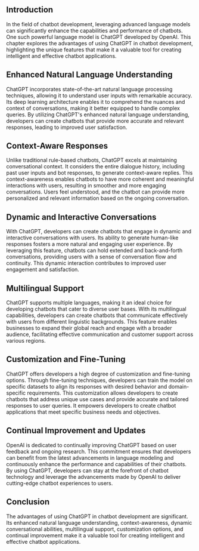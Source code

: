 

## Introduction

In the field of chatbot development, leveraging advanced language models can significantly enhance the capabilities and performance of chatbots. One such powerful language model is ChatGPT developed by OpenAI. This chapter explores the advantages of using ChatGPT in chatbot development, highlighting the unique features that make it a valuable tool for creating intelligent and effective chatbot applications.

## Enhanced Natural Language Understanding

ChatGPT incorporates state-of-the-art natural language processing techniques, allowing it to understand user inputs with remarkable accuracy. Its deep learning architecture enables it to comprehend the nuances and context of conversations, making it better equipped to handle complex queries. By utilizing ChatGPT's enhanced natural language understanding, developers can create chatbots that provide more accurate and relevant responses, leading to improved user satisfaction.

## Context-Aware Responses

Unlike traditional rule-based chatbots, ChatGPT excels at maintaining conversational context. It considers the entire dialogue history, including past user inputs and bot responses, to generate context-aware replies. This context-awareness enables chatbots to have more coherent and meaningful interactions with users, resulting in smoother and more engaging conversations. Users feel understood, and the chatbot can provide more personalized and relevant information based on the ongoing conversation.

## Dynamic and Interactive Conversations

With ChatGPT, developers can create chatbots that engage in dynamic and interactive conversations with users. Its ability to generate human-like responses fosters a more natural and engaging user experience. By leveraging this feature, chatbots can hold extended and back-and-forth conversations, providing users with a sense of conversation flow and continuity. This dynamic interaction contributes to improved user engagement and satisfaction.

## Multilingual Support

ChatGPT supports multiple languages, making it an ideal choice for developing chatbots that cater to diverse user bases. With its multilingual capabilities, developers can create chatbots that communicate effectively with users from different linguistic backgrounds. This feature enables businesses to expand their global reach and engage with a broader audience, facilitating effective communication and customer support across various regions.

## Customization and Fine-Tuning

ChatGPT offers developers a high degree of customization and fine-tuning options. Through fine-tuning techniques, developers can train the model on specific datasets to align its responses with desired behavior and domain-specific requirements. This customization allows developers to create chatbots that address unique use cases and provide accurate and tailored responses to user queries. It empowers developers to create chatbot applications that meet specific business needs and objectives.

## Continual Improvement and Updates

OpenAI is dedicated to continually improving ChatGPT based on user feedback and ongoing research. This commitment ensures that developers can benefit from the latest advancements in language modeling and continuously enhance the performance and capabilities of their chatbots. By using ChatGPT, developers can stay at the forefront of chatbot technology and leverage the advancements made by OpenAI to deliver cutting-edge chatbot experiences to users.

## Conclusion

The advantages of using ChatGPT in chatbot development are significant. Its enhanced natural language understanding, context-awareness, dynamic conversational abilities, multilingual support, customization options, and continual improvement make it a valuable tool for creating intelligent and effective chatbot applications.

